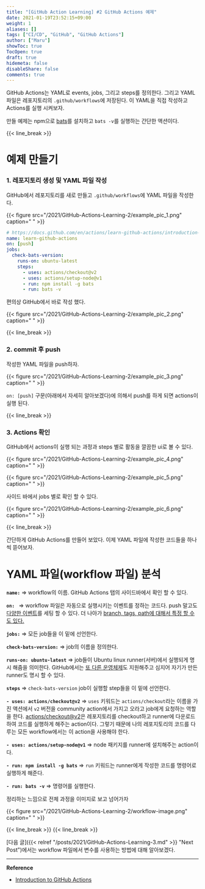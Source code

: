 ```yaml
---
title: "[GitHub Action Learning] #2 GitHub Actions 예제"
date: 2021-01-19T23:52:15+09:00
weight: 1
aliases: []
tags: ["CI/CD", "GitHub", "GitHub Actions"]
author: ["Maru"]
showToc: true
TocOpen: true
draft: true
hidemeta: false
disableShare: false
comments: true
---
```


GitHub Actions는 YAML로 events, jobs, 그리고 steps를 정의한다. 그리고 YAML 파일은 레포지토리의 `.github/workflows`에 저장된다. 이 YAML을 직접 작성하고 Actions를 실행 시켜보자.

만들 예제는 npm으로 [bats](https://www.npmjs.com/package/bats)를 설치하고 `bats -v`를 실행하는 간단한 액션이다.

{{< line_break >}}

# 예제 만들기

### 1. 레포지토리 생성 및 YAML 파일 작성

GitHub에서 레포지토리를 새로 만들고 `.github/workflows`에 YAML 파일을 작성한다.

{{< figure src="/2021/GitHub-Actions-Learning-2/example_pic_1.png" caption=" " >}}

```yaml
# https://docs.github.com/en/actions/learn-github-actions/introduction-to-github-actions#create-an-example-workflow
name: learn-github-actions
on: [push]
jobs:
  check-bats-version:
    runs-on: ubuntu-latest
    steps:
      - uses: actions/checkout@v2
      - uses: actions/setup-node@v1
      - run: npm install -g bats
      - run: bats -v
```

편의상 GitHub에서 바로 작성 했다.

{{< figure src="/2021/GitHub-Actions-Learning-2/example_pic_2.png" caption=" " >}}

{{< line_break >}}

### 2. commit 후 push

작성한 YAML 파일을 push하자.

{{< figure src="/2021/GitHub-Actions-Learning-2/example_pic_3.png" caption=" " >}}

`on: [push]` 구문(아래에서 자세히 알아보겠다)에 의해서 push를 하게 되면 actions이 실행 된다.

{{< line_break >}}

### 3. Actions 확인

GitHub에서 actions이 실행 되는 과정과 steps 별로 활동을 깔끔한 ui로 볼 수 있다.

{{< figure src="/2021/GitHub-Actions-Learning-2/example_pic_4.png" caption=" " >}}

{{< figure src="/2021/GitHub-Actions-Learning-2/example_pic_5.png" caption=" " >}}

사이드 바에서 jobs 별로 확인 할 수 있다.

{{< figure src="/2021/GitHub-Actions-Learning-2/example_pic_6.png" caption=" " >}}

{{< line_break >}}

간단하게 GitHub Actions를 만들어 보았다. 이제 YAML 파일에 작성한 코드들을 하나 씩 뜯어보자.

# YAML 파일(workflow 파일) 분석

**`name:`** => workflow의 이름. GitHub Actions 탭의 사이드바에서 확인 할 수 있다.

**`on: `** => workflow 파일은 자동으로 실행시키는 이벤트를 정하는 코드다. push 말고도 [다양한 이벤트](https://docs.github.com/en/actions/reference/events-that-trigger-workflows#webhook-events)를 세팅 할 수 있다. 더 나아가 [branch, tags, path에 대해서 특정 할 수도 있다.](https://docs.github.com/en/actions/reference/workflow-syntax-for-github-actions#onpushpull_requestpaths)

**`jobs:`** => 모든 job들을 이 밑에 선언한다.

**`check-bats-version:`** => job의 이름을 정의한다.

**`runs-on: ubuntu-latest`** => job들이 Ubuntu linux runner(서버)에서 실행되게 명시 해줌을 의미한다. GitHub에서는 [또 다른 운영체제](https://docs.github.com/en/actions/reference/workflow-syntax-for-github-actions#jobsjob_idruns-on)도 지원해주고 심지어 자기가 만든 runner도 명시 할 수 있다.

**`steps`** => `check-bats-version` job이 실행할 step들을 이 밑에 선언한다.

**`- uses: actions/checkout@v2`** => `uses` 키워드는 `actions/checkout`라는 이름을 가진 액션에서 `v2` 버전을 community action에서 가지고 오라고 job에게 요청하는 역할을 한다. [actions/checkout@v2](https://github.com/marketplace/actions/checkout)은 레포지토리를 checkout하고 runner에 다운로드하여 코드를 실행하게 해주는 action이다. 그렇기 때문에 나의 레포지토리의 코드를 다루는 모든 workflow에서는 이 action을 사용해야 한다.

**`- uses: actions/setup-node@v1`** => node 패키지를 runner에 설치해주는 action이다.

**`- run: npm install -g bats`** => `run` 키워드는 runner에게 작성한 코드를 명령어로 실행하게 해준다.

**`- run: bats -v`** => 명령어를 실행한다.

정리하는 느낌으로 전체 과정을 이미지로 보고 넘어가자

{{< figure src="/2021/GitHub-Actions-Learning-2/workflow-image.png" caption=" " >}}

{{< line_break >}}
{{< line_break >}}

[다음 글]({{< relref "/posts/2021/GitHub-Actions-Learning-3.md" >}} "Next Post")에서는 workflow 파일에서 변수를 사용하는 방법에 대해 알아보겠다.

---

**Reference**

- [Introduction to GitHub Actions](https://docs.github.com/en/free-pro-team@latest/actions/learn-github-actions/introduction-to-github-actions#the-components-of-github-actions)
